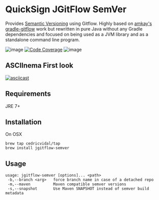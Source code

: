 QuickSign JGitFlow SemVer
=========================

Provides [Semantic Versioning](http://semver.org/) using Gitflow. Highly based on [amkay's gradle-gitflow](https://github.com/amkay/gradle-gitflow) work but rewritten in pure Java without any Gradle dependencies and focused on being used as a JVM library and as a standalone command line program.

![image](https://travis-ci.org/cedricvidal/jgitflow-semver.svg?branch=develop)
[![Code Coverage](https://img.shields.io/codecov/c/github/cedricvidal/jgitflow-semver/develop.svg)](https://codecov.io/github/cedricvidal/jgitflow-semver?branch=develop)
![image](https://img.shields.io/badge/license-Apache%202-blue.svg)

ASCIInema First look
---

[![asciicast](https://asciinema.org/a/3bvlof1o9a6a7je53rvjncow2.png)](https://asciinema.org/a/3bvlof1o9a6a7je53rvjncow2)

Requirements
---

JRE 7+

Installation
---

On OSX

```
brew tap cedricvidal/tap
brew install jgitflow-semver
```

Usage
---

```
usage: jgitflow-semver [options]... <path>
 -b,--branch <arg>   force branch name in case of a detached repo
 -m,--maven          Maven compatible semver versions
 -s,--snapshot       Use Maven SNAPSHOT instead of semver build metadata 
```
